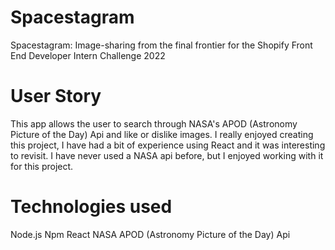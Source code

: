 # Spacestagram
Spacestagram: Image-sharing from the final frontier for the Shopify Front End Developer Intern Challenge 2022

# User Story
This app allows the user to search through NASA's APOD (Astronomy Picture of the Day) Api and like or dislike images.
I really enjoyed creating this project, I have had a bit of experience using React and it was interesting to revisit. I have never used a NASA api before, but I enjoyed working with it for this project.

# Technologies used

Node.js
Npm
React
NASA APOD (Astronomy Picture of the Day) Api
